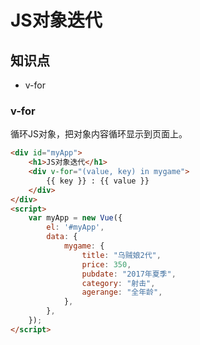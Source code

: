 JS对象迭代
==========

## 知识点

* v-for

### v-for

循环JS对象，把对象内容循环显示到页面上。

~~~html
<div id="myApp">
    <h1>JS对象迭代</h1>
    <div v-for="(value, key) in mygame">
        {{ key }} : {{ value }}
    </div>
</div>
<script>
    var myApp = new Vue({
        el: '#myApp', 
        data: {
            mygame: {
                title: "乌贼娘2代",
                price: 350,
                pubdate: "2017年夏季",
                category: "射击",
                agerange: "全年龄",
            },
        },
    });
</script>
~~~

